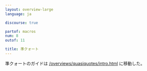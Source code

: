 ```yaml
---
layout: overview-large
language: ja

discourse: true

partof: macros
num: 8
outof: 11

title: 準クォート
---
```


準クォートのガイドは [/overviews/quasiquotes/intro.html](/overviews/quasiquotes/intro.html) に移動した。
